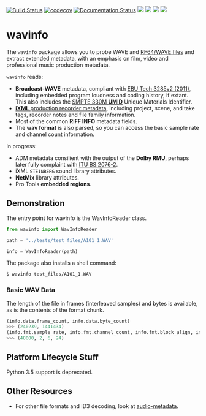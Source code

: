 [![Build Status](https://travis-ci.com/iluvcapra/wavinfo.svg?branch=master)](https://travis-ci.com/iluvcapra/wavinfo)
[![codecov](https://codecov.io/gh/iluvcapra/wavinfo/branch/master/graph/badge.svg)](https://codecov.io/gh/iluvcapra/wavinfo)
[![Documentation Status](https://readthedocs.org/projects/wavinfo/badge/?version=latest)](https://wavinfo.readthedocs.io/en/latest/?badge=latest) ![](https://img.shields.io/github/license/iluvcapra/wavinfo.svg) ![](https://img.shields.io/pypi/pyversions/wavinfo.svg) [![](https://img.shields.io/pypi/v/wavinfo.svg)](https://pypi.org/project/wavinfo/) ![](https://img.shields.io/pypi/wheel/wavinfo.svg)

<!-- ![Test](https://github.com/iluvcapra/wavinfo/workflows/Upload%20Python%20Package/badge.svg) -->

# wavinfo


The `wavinfo` package allows you to probe WAVE and [RF64/WAVE files][eburf64] and extract extended metadata, with an emphasis on film, video and professional music production metadata. 

`wavinfo` reads:

* __Broadcast-WAVE__ metadata, compliant with [EBU Tech 3285v2 (2011)][ebu], including embedded program 
  loudness and coding history, if extant. This also includes the [SMPTE 330M __UMID__][smpte_330m2011] 
  Unique Materials Identifier.
* [__iXML__ production recorder metadata][ixml], including project, scene, and take tags, recorder notes 
  and file family information.
* Most of the common __RIFF INFO__ metadata fields.
* The __wav format__ is also parsed, so you can access the basic sample rate and channel count 
  information.

In progress:
* ADM metadata consilient with the output of the __Dolby RMU__, perhaps later fully complaint with [ITU BS.2076-2][adm].
* iXML `STEINBERG` sound library attributes.
* __NetMix__ library attributes.
* Pro Tools __embedded regions__.

[ebu]:https://tech.ebu.ch/docs/tech/tech3285.pdf
[adm]:https://www.itu.int/dms_pubrec/itu-r/rec/bs/R-REC-BS.2076-2-201910-I!!PDF-E.pdf
[smpte_330m2011]:http://standards.smpte.org/content/978-1-61482-678-1/st-330-2011/SEC1.abstract
[ixml]:http://www.ixml.info
[eburf64]:https://tech.ebu.ch/docs/tech/tech3306v1_1.pdf



## Demonstration

The entry point for wavinfo is the WavInfoReader class.

```python
from wavinfo import WavInfoReader

path = '../tests/test_files/A101_1.WAV'

info = WavInfoReader(path)
```

The package also installs a shell command:

```sh
$ wavinfo test_files/A101_1.WAV
```

### Basic WAV Data

The length of the file in frames (interleaved samples) and bytes is available, as is the contents of the format chunk.

```python
(info.data.frame_count, info.data.byte_count)
>>> (240239, 1441434)
(info.fmt.sample_rate, info.fmt.channel_count, info.fmt.block_align, info.fmt.bits_per_sample)
>>> (48000, 2, 6, 24)
```

## Platform Lifecycle Stuff

Python 3.5 support is deprecated.


## Other Resources

* For other file formats and ID3 decoding, look at [audio-metadata](https://github.com/thebigmunch/audio-metadata).





